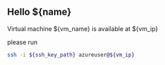## Hello ${name}
Virtual machine ${vm_name} is available at ${vm_ip}

please run
```bash
ssh -i ${ssh_key_path} azureuser@${vm_ip}
```